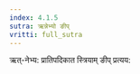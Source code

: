 ```yaml
---
index: 4.1.5
sutra: ऋन्नेभ्यो ङीप्‌
vritti: full_sutra
---
```


ऋत्-नेभ्य: प्रातिपदिकात स्त्रियाम् ङीप् प्रत्यय: 